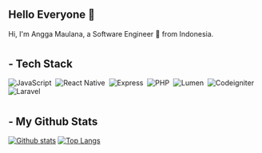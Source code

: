 ## Hello Everyone 👋
<p align='left'>Hi, I'm Angga Maulana, a Software Engineer 🚀 from Indonesia.</p>

#

## - Tech Stack

![JavaScript](https://img.shields.io/badge/-JavaScript-282A36?style=flat&logo=javascript)&nbsp;
![React Native](https://img.shields.io/badge/-React_Native-282A36?style=flat&logo=react)&nbsp;
![Express](https://img.shields.io/badge/-Express-282A36?style=flat&logo=express)&nbsp;
![PHP](https://img.shields.io/badge/-PHP-282A36?style=flat&logo=PHP)&nbsp;
![Lumen](https://img.shields.io/badge/-Lumen-282A36?style=flat&logo=lumen)&nbsp;
![Codeigniter](https://img.shields.io/badge/-Codeigniter-282A36?style=flat&logo=codeigniter)&nbsp;
![Laravel](https://img.shields.io/badge/-Laravel-282A36?style=flat&logo=laravel)&nbsp;

#
## - My Github Stats

[![Github stats](https://github-readme-stats.vercel.app/api?username=Anggasayogo&show_icons=true&include_all_commits=true&hide_border=true&bg_color=282A36&icon_color=686868&title_color=57c7ff&text_color=9aedfe&custom_title=My+Github+Stats)](https://github.com/Anggasayogo)
[![Top Langs](https://github-readme-stats.vercel.app/api/top-langs/?username=Anggasayogo&layout=compact&hide_border=true&bg_color=282A36&icon_color=686868&title_color=57c7ff&text_color=9aedfe)](https://github.com/Anggasayogo)
